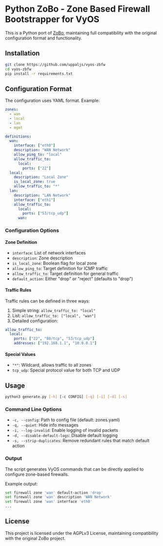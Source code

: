 # Python ZoBo - Zone Based Firewall Bootstrapper for VyOS

This is a Python port of [ZoBo](https://github.com/hasdf/zobo-vyos/tree/master), maintaining full compatibility with the original configuration format and functionality.

## Installation

```bash
git clone https://github.com/uppaljs/vyos-zbfw
cd vyos-zbfw
pip install -r requirements.txt
```

## Configuration Format

The configuration uses YAML format. Example:

```yaml
zones:
  - wan
  - local
  - lan
  - mgmt

definitions:
  wan:
    interface: ["eth0"]
    description: "WAN Network"
    allow_ping_to: "local"
    allow_traffic_to:
      local:
        ports: ["22"]
  local:
    description: "Local Zone"
    is_local_zone: true
    allow_traffic_to: "*"
  lan:
    description: "LAN Network"
    interface: ["eth1"]
    allow_traffic_to:
      local:
        ports: ["53/tcp_udp"]
      wan:
```

### Configuration Options

#### Zone Definition

- `interface`: List of network interfaces
- `description`: Zone description
- `is_local_zone`: Boolean flag for local zone
- `allow_ping_to`: Target definition for ICMP traffic
- `allow_traffic_to`: Target definition for general traffic
- `default_action`: Either "drop" or "reject" (defaults to "drop")

#### Traffic Rules

Traffic rules can be defined in three ways:

1. Simple string: `allow_traffic_to: "local"`
2. List: `allow_traffic_to: ["local", "wan"]`
3. Detailed configuration:
```yaml
allow_traffic_to:
  local:
    ports: ["22", "80/tcp", "53/tcp_udp"]
    addresses: ["192.168.1.1", "10.0.0.1"]
```

#### Special Values

- `"*"`: Wildcard, allows traffic to all zones
- `tcp_udp`: Special protocol value for both TCP and UDP

## Usage

```bash
python3 generate.py [-h] [-c CONFIG] [-q] [-i] [-d] [-s]
```

### Command Line Options

- `-c, --config`: Path to config file (default: zones.yaml)
- `-q, --quiet`: Hide info messages
- `-i, --log-invalid`: Enable logging of invalid packets
- `-d, --disable-default-logs`: Disable default logging
- `-s, --strip-duplicates`: Remove redundant rules that match default action

### Output

The script generates VyOS commands that can be directly applied to configure zone-based firewalls.

Example output:
```bash
set firewall zone 'wan' default-action 'drop'
set firewall zone 'wan' description 'WAN Network'
set firewall zone 'wan' interface 'eth0'
...
```

## License

This project is licensed under the AGPLv3 License, maintaining compatibility with the original ZoBo project.
